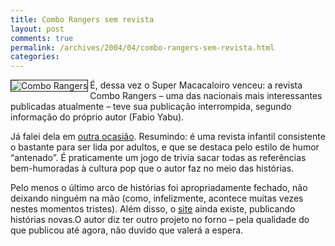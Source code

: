 ```yaml
---
title: Combo Rangers sem revista
layout: post
comments: true
permalink: /archives/2004/04/combo-rangers-sem-revista.html
categories:
---
```

<img src="//chester.me/img/blig/combomain.jpg" border="1" alt="Combo Rangers" align="left" />É, dessa vez o Super Macacaloiro venceu: a revista Combo Rangers &#8211; uma das nacionais mais interessantes publicadas atualmente &#8211; teve sua publicação interrompida, segundo informação do próprio autor (Fabio Yabu).

Já falei dela em [outra ocasião][1]. Resumindo: é uma revista infantil consistente o bastante para ser lida por adultos, e que se destaca pelo estilo de humor &#8220;antenado&#8221;. É praticamente um jogo de trivia sacar todas as referências bem-humoradas à cultura pop que o autor faz no meio das histórias.

Pelo menos o último arco de histórias foi apropriadamente fechado, não deixando ninguém na mão (como, infelizmente, acontece muitas vezes nestes momentos tristes). Além disso, o [site][2] ainda existe, publicando histórias novas.O autor diz ter outro projeto no forno &#8211; pela qualidade do que publicou até agora, não duvido que valerá a espera.

 [1]: //chester.me/archives/2003/05/sigam-me-os-bonzinhos.html
 [2]: http://replay.waybackmachine.org/19990508121229/http://www.comborangers.com.br/check.html
